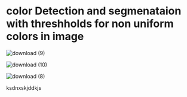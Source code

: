
# color Detection and segmenataion with threshholds for non uniform colors in image

![download (9)](https://user-images.githubusercontent.com/45369296/112512013-4149da00-8d93-11eb-8d93-1a5151a309b0.png)

![download (10)](https://user-images.githubusercontent.com/45369296/112512118-5e7ea880-8d93-11eb-8b98-5649eaaa2359.png)

![download (8)](https://user-images.githubusercontent.com/45369296/112512053-50308c80-8d93-11eb-8a7e-dfad58b61f27.png)

ksdnxskjddkjs

